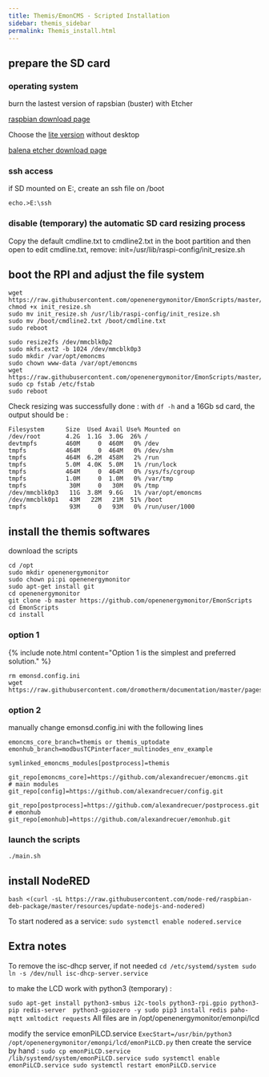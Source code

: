 ```yaml
---
title: Themis/EmonCMS - Scripted Installation
sidebar: themis_sidebar
permalink: Themis_install.html
---
```


## prepare the SD card

### operating system

burn the lastest version of rapsbian (buster) with Etcher

[raspbian download page](https://www.raspberrypi.org/downloads/raspbian/)

Choose the [lite version](https://downloads.raspberrypi.org/raspbian_lite_latest) without desktop

[balena etcher download page](https://www.balena.io/etcher/)

### ssh access

if SD mounted on E:, create an ssh file on /boot

```
echo.>E:\ssh
```
### disable (temporary) the automatic SD card resizing process 

Copy the default cmdline.txt to cmdline2.txt in the boot partition and then open to edit cmdline.txt, remove: init=/usr/lib/raspi-config/init_resize.sh

## boot the RPI and adjust the file system

```
wget https://raw.githubusercontent.com/openenergymonitor/EmonScripts/master/install/init_resize.sh
chmod +x init_resize.sh
sudo mv init_resize.sh /usr/lib/raspi-config/init_resize.sh
sudo mv /boot/cmdline2.txt /boot/cmdline.txt
sudo reboot

sudo resize2fs /dev/mmcblk0p2
sudo mkfs.ext2 -b 1024 /dev/mmcblk0p3
sudo mkdir /var/opt/emoncms
sudo chown www-data /var/opt/emoncms
wget https://raw.githubusercontent.com/openenergymonitor/EmonScripts/master/defaults/etc/fstab
sudo cp fstab /etc/fstab
sudo reboot
```
Check resizing was successfully done : with `df -h` and a 16Gb sd card, the output should be :
```
Filesystem      Size  Used Avail Use% Mounted on
/dev/root       4.2G  1.1G  3.0G  26% /
devtmpfs        460M     0  460M   0% /dev
tmpfs           464M     0  464M   0% /dev/shm
tmpfs           464M  6.2M  458M   2% /run
tmpfs           5.0M  4.0K  5.0M   1% /run/lock
tmpfs           464M     0  464M   0% /sys/fs/cgroup
tmpfs           1.0M     0  1.0M   0% /var/tmp
tmpfs            30M     0   30M   0% /tmp
/dev/mmcblk0p3   11G  3.8M  9.6G   1% /var/opt/emoncms
/dev/mmcblk0p1   43M   22M   21M  51% /boot
tmpfs            93M     0   93M   0% /run/user/1000
```

## install the themis softwares 

download the scripts

```
cd /opt
sudo mkdir openenergymonitor
sudo chown pi:pi openenergymonitor
sudo apt-get install git
cd openenergymonitor
git clone -b master https://github.com/openenergymonitor/EmonScripts
cd EmonScripts
cd install
```

### option 1
{% include note.html content="Option 1 is the simplest and preferred solution." %}
```
rm emonsd.config.ini
wget https://raw.githubusercontent.com/dromotherm/documentation/master/pages/themis/emonsd.config.ini
```

### option 2

manually change emonsd.config.ini with the following lines
```
emoncms_core_branch=themis or themis_uptodate
emonhub_branch=modbusTCPinterfacer_multinodes_env_example
```
```
symlinked_emoncms_modules[postprocess]=themis
```
```
git_repo[emoncms_core]=https://github.com/alexandrecuer/emoncms.git
# main modules
git_repo[config]=https://github.com/alexandrecuer/config.git
```
```
git_repo[postprocess]=https://github.com/alexandrecuer/postprocess.git
# emonhub
git_repo[emonhub]=https://github.com/alexandrecuer/emonhub.git
```
### launch the scripts
```
./main.sh
```

## install NodeRED

``
bash <(curl -sL https://raw.githubusercontent.com/node-red/raspbian-deb-package/master/resources/update-nodejs-and-nodered)
``

To start nodered as a service: `sudo systemctl enable nodered.service`


## Extra notes

To remove the isc-dhcp server, if not needed
``
cd /etc/systemd/system
sudo ln -s /dev/null isc-dhcp-server.service
``

to make the LCD work with python3 (temporary) :

``
sudo apt-get install python3-smbus i2c-tools python3-rpi.gpio python3-pip redis-server  python3-gpiozero -y
sudo pip3 install redis paho-mqtt xmltodict requests
``
All files are in /opt/openenergymonitor/emonpi/lcd

modify the service emonPiLCD.service
``
ExecStart=/usr/bin/python3 /opt/openenergymonitor/emonpi/lcd/emonPiLCD.py
``
then create the service by hand :
``
sudo cp emonPiLCD.service /lib/systemd/system/emonPiLCD.service
sudo systemctl enable emonPiLCD.service
sudo systemctl restart emonPiLCD.service
``
